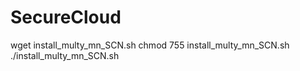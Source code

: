 # SecureCloud

wget install_multy_mn_SCN.sh
chmod 755 install_multy_mn_SCN.sh
./install_multy_mn_SCN.sh
